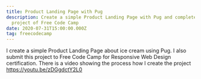 ```yaml
---
title: Product Landing Page with Pug
description: Create a simple Product Landing Page with Pug and complete a
  project of Free Code Camp
date: 2020-07-31T15:00:00.000Z
tag: freecodecamp
---
```

I create a simple Product Landing Page about ice cream using Pug. I also submit this project to Free Code Camp for Responsive Web Design certification. There is a video showing the process how I create the project https://youtu.be/zDGgdctY2L0